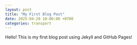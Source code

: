 ```yaml
---
layout: post
title: "My First Blog Post"
date: 2025-04-20 10:00:00 +0700
categories: transport
---
```


Hello! This is my first blog post using Jekyll and GitHub Pages!